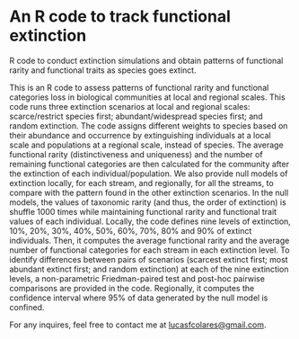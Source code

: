 # An R code to track functional extinction
R code to conduct extinction simulations and obtain patterns of functional rarity and functional traits as species goes extinct.

This is an R code to assess patterns of functional rarity and functional categories loss in biological communities at local and regional scales. This code runs three extinction scenarios at local and regional scales: scarce/restrict species first; abundant/widespread species first; and random extinction. The code assigns different weights to species based on their abundance and occurrence by extinguishing individuals at a local scale and populations at a regional scale, instead of species. The average functional rarity (distinctiveness and uniqueness) and the number of remaining functional categories are then calculated for the community after the extinction of each individual/population. We also provide null models of extinction locally, for each stream, and regionally, for all the streams, to compare with the pattern found in the other extinction scenarios. In the null models, the values of taxonomic rarity (and thus, the order of extinction) is shuffle 1000 times while maintaining functional rarity and functional trait values of each individual.
Locally, the code defines nine levels of extinction, 10%, 20%, 30%, 40%, 50%, 60%, 70%, 80% and 90% of extinct individuals. Then, it computes the average functional rarity and the average number of functional categories for each stream in each extinction level. To identify differences between pairs of scenarios (scarcest extinct first; most abundant extinct first; and random extinction) at each of the nine extinction levels, a non-parametric Friedman-paired test and post-hoc pairwise comparisons are provided in the code. Regionally, it computes the confidence interval where 95% of data generated by the null model is confined.

For any inquires, feel free to contact me at lucasfcolares@gmail.com.
